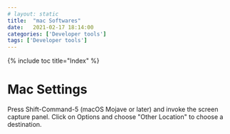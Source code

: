 ```yaml
---
# layout: static
title:  "mac Softwares"
date:   2021-02-17 18:14:00
categories: ['Developer tools']
tags: ['Developer tools']
---
```


{% include toc title="Index" %}


# Mac Settings

Press Shift-Command-5 (macOS Mojave or later) and invoke the screen capture panel.
Click on Options and choose "Other Location" to choose a destination.



